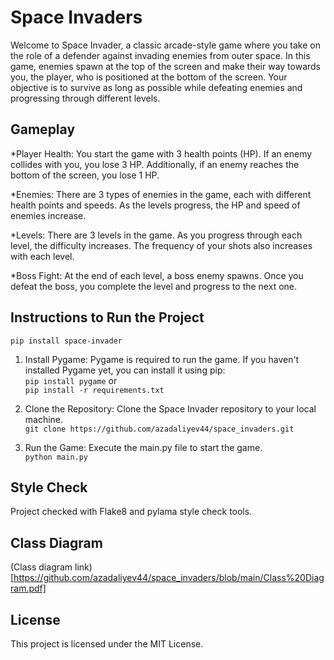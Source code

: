 # Space Invaders
Welcome to Space Invader, a classic arcade-style game where you take on the role of a defender against invading enemies from outer space. In this game, enemies spawn at the top of the screen and make their way towards you, the player, who is positioned at the bottom of the screen. Your objective is to survive as long as possible while defeating enemies and progressing through different levels.

## Gameplay

*Player Health: You start the game with 3 health points (HP). If an enemy collides with you, you lose 3 HP. Additionally, if an enemy reaches the bottom of the screen, you lose 1 HP.  

*Enemies: There are 3 types of enemies in the game, each with different health points and speeds. As the levels progress, the HP and speed of enemies increase.  

*Levels: There are 3 levels in the game. As you progress through each level, the difficulty increases. The frequency of your shots also increases with each level.  

*Boss Fight: At the end of each level, a boss enemy spawns. Once you defeat the boss, you complete the level and progress to the next one.  

## Instructions to Run the Project

```pip install space-invader```

1. Install Pygame: Pygame is required to run the game. If you haven't installed Pygame yet, you can install it using pip:  
```pip install pygame``` or  
```pip install -r requirements.txt```   

2. Clone the Repository: Clone the Space Invader repository to your local machine.  
```git clone https://github.com/azadaliyev44/space_invaders.git```  
 
3. Run the Game: Execute the main.py file to start the game.  
```python main.py ```  

## Style Check
Project checked with Flake8 and pylama style check tools.  

## Class Diagram
(Class diagram link)[https://github.com/azadaliyev44/space_invaders/blob/main/Class%20Diagram.pdf]  

## License

This project is licensed under the MIT License.  
